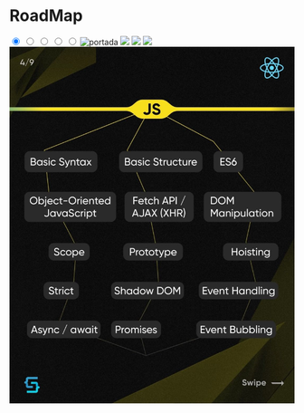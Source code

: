 # RoadMap

 <div class="galeria">
        <input type="radio" name="navegacion" id="1" checked>
        <input type="radio" name="navegacion" id="2">
        <input type="radio" name="navegacion" id="3">
        <input type="radio" name="navegacion" id="4">
        <input type="radio" name="navegacion" id="5">
        <img src="/" alt="portada">
        <img src="./templates/1.jpeg alt="galeria1">
        <img src="./templates/2.jpeg alt="galeria3">
        <img src="./templates/3.jpeg alt="galeria2">
        <img src="./templates/4.jpg" alt="galeria4">
</div>
